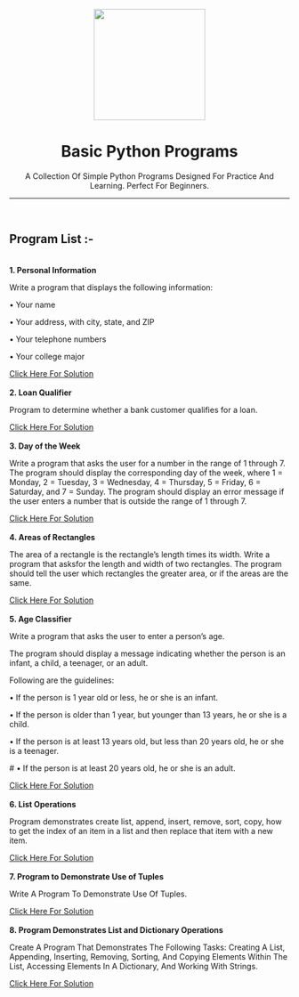 <p align="center">
<img src="https://upload.wikimedia.org/wikipedia/commons/c/c3/Python-logo-notext.svg" width="200">
</p>

<h1 align="center">
  Basic Python Programs
</h1>

<p align="center">
A Collection Of Simple Python Programs Designed For Practice And Learning. Perfect For Beginners.
  </p>
  <hr>
  <br>

  <h2>Program List :-</h2>
  <br>
  <b>1. Personal Information</b>
  <p>Write a program that displays the following information:</p>
  <p>• Your name</p>
  <p>• Your address, with city, state, and ZIP</p>
  <p>• Your telephone numbers</p>
  <p>• Your college major</p>
  <a href="https://github.com/chill-vishu/Basic_Python_Programs/blob/main/1.%20Personal%20Information/1_Personal_Information.py">Click Here For Solution</a>
  <br>
  <br>
  <b>2. Loan Qualifier</b>
  <p>Program to determine whether a bank customer qualifies for a loan.</p>
  <a href="https://github.com/chill-vishu/Basic_Python_Programs/blob/main/2.%20Loan%20Qualifier/loan_qualifier.py">Click Here For Solution</a>
   <br>
   <br>
  <b>3. Day of the Week</b>
  <p>Write a program that asks the user for a number in the range of 1 through 7. 
The program should display the corresponding day of the week, where 1 = 
Monday, 2 = Tuesday, 3 = Wednesday, 4 = Thursday, 5 = Friday, 6 = Saturday, and 7 = Sunday. The program should display an error message if the user enters a number that is outside the range of 1 through 7.</p>
<a href="https://github.com/chill-vishu/Basic_Python_Programs/blob/main/3.%20Day%20of%20the%20Week/day_of_the_week.py">Click Here For Solution</a>
<br>
<br>
<b>4. Areas of Rectangles</b>
  <p>The area of a rectangle is the rectangle’s length times its width. Write a program that asksfor the length and width of two rectangles. The program should tell the user which rectangles the greater area, or if the areas are the same.</p>
<a href="https://github.com/chill-vishu/Basic_Python_Programs/blob/main/4.%20Areas%20Of%20Rectangles/areas_of_rectangles.py">Click Here For Solution</a>
<br>
<br>
<b>5. Age Classifier</b>
  <p>Write a program that asks the user to enter a person’s age.</p>
  <p>The program should display a message indicating whether the person is an infant, a child, a teenager, or an adult.</p>
  <p>Following are the guidelines:</p>
  <p>• If the person is 1 year old or less, he or she is an infant.</p>
  <p>• If the person is older than 1 year, but younger than 13 years, he or she is a child.</p>
  <p>• If the person is at least 13 years old, but less than 20 years old, he or she is a teenager.</p>
  <p># • If the person is at least 20 years old, he or she is an adult.</p>
  <a href="https://github.com/chill-vishu/Basic_Python_Programs/blob/main/5.%20Age%20Classifier/age_classifier.py">Click Here For Solution</a>
  <br>
  <br>
  <b>6. List Operations</b>
  <p>Program demonstrates create list, append, insert, remove, sort, copy, how to get the index of an item in a list and then replace that item with a new item.</p>
<a href="https://github.com/chill-vishu/Basic_Python_Programs/blob/main/6.%20List%20Operations/list_operations.py">Click Here For Solution</a>
<br>
<br>
<b>7. Program to Demonstrate Use of Tuples</b>
  <p>Write A Program To Demonstrate Use Of Tuples.</p>
<a href="https://github.com/chill-vishu/Basic_Python_Programs/blob/main/7.%20Program%20to%20Demonstrate%20Use%20of%20Tuples/use_of_tuples.py">Click Here For Solution</a>
<br>
<br>
<b>8. Program Demonstrates List and Dictionary Operations</b>
  <p>Create A Program That Demonstrates The Following Tasks: Creating A List, Appending, Inserting, Removing, Sorting, And Copying Elements Within The List, Accessing Elements In A Dictionary, And Working With Strings.</p>
<a href="https://github.com/chill-vishu/Basic_Python_Programs/blob/main/8.%20Program%20Demonstrates%20List%20and%20Dictionary%20Operations/list_and_dictionary_operations.py">Click Here For Solution</a>
<br>
<br>
